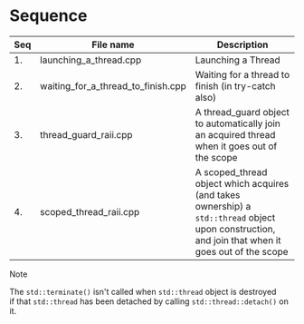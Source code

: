 # Sequence

| Seq | File name | Description |
| ----|-----------|-------------|
| 1. | launching_a_thread.cpp | Launching a Thread |
| 2. | waiting_for_a_thread_to_finish.cpp | Waiting for a thread to finish (in try-catch also) |
| 3. | thread_guard_raii.cpp | A thread_guard object to automatically join an acquired thread when it goes out of the scope |
| 4. | scoped_thread_raii.cpp | A scoped_thread object which acquires (and takes ownership) a `std::thread` object upon construction, and join that when it goes out of the scope |

> [!Note]
> The `std::terminate()` isn't called when `std::thread` object is destroyed <br>
> if that `std::thread` has been detached by calling `std::thread::detach()` on it.
